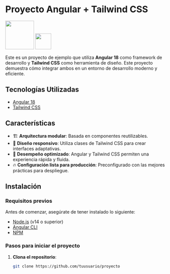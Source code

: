 # Proyecto Angular + Tailwind CSS

<img src="https://angular.io/assets/images/logos/angular/angular.svg" width="90" height="90" /> 
<img src="https://upload.wikimedia.org/wikipedia/commons/a/a2/Tailwind_CSS_Logo.svg" width="50" height="50" />

Este es un proyecto de ejemplo que utiliza **Angular 18** como framework de desarrollo y **Tailwind CSS** como herramienta de diseño. Este proyecto demuestra cómo integrar ambos en un entorno de desarrollo moderno y eficiente.

## Tecnologías Utilizadas

- [Angular 18](https://angular.io/)
- [Tailwind CSS](https://tailwindcss.com/)

## Características

- 🏗️ **Arquitectura modular**: Basada en componentes reutilizables.
- 🎨 **Diseño responsivo**: Utiliza clases de Tailwind CSS para crear interfaces adaptativas.
- 🚀 **Desempeño optimizado**: Angular y Tailwind CSS permiten una experiencia rápida y fluida.
- 🔥 **Configuración lista para producción**: Preconfigurado con las mejores prácticas para despliegue.

## Instalación

### Requisitos previos

Antes de comenzar, asegúrate de tener instalado lo siguiente:

- [Node.js](https://nodejs.org/) (v14 o superior)
- [Angular CLI](https://angular.io/cli)
- [NPM](https://www.npmjs.com/)

### Pasos para iniciar el proyecto

1. **Clona el repositorio**:

   ```bash
   git clone https://github.com/tuusuario/proyecto
